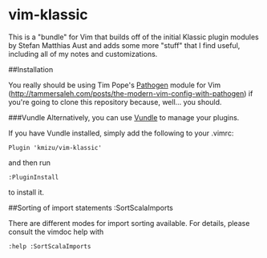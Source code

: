 vim-klassic
=========

This is a "bundle" for Vim that builds off of the initial Klassic plugin modules
by Stefan Matthias Aust and adds some more "stuff" that I find useful, including
all of my notes and customizations.

##Installation

You really should be using Tim Pope's [Pathogen](https://github.com/tpope/vim-pathogen) module for Vim (http://tammersaleh.com/posts/the-modern-vim-config-with-pathogen) if you're going to clone this repository because, well... you should.

###Vundle
Alternatively, you can use [Vundle](https://github.com/gmarik/vundle) to
manage your plugins.

If you have Vundle installed, simply add the following to your .vimrc:

```vim
Plugin 'kmizu/vim-klassic'
```

and then run

```vim
:PluginInstall
```

to install it.

##Sorting of import statements
    :SortScalaImports

There are different modes for import sorting available. For details, please
consult the vimdoc help with

    :help :SortScalaImports
